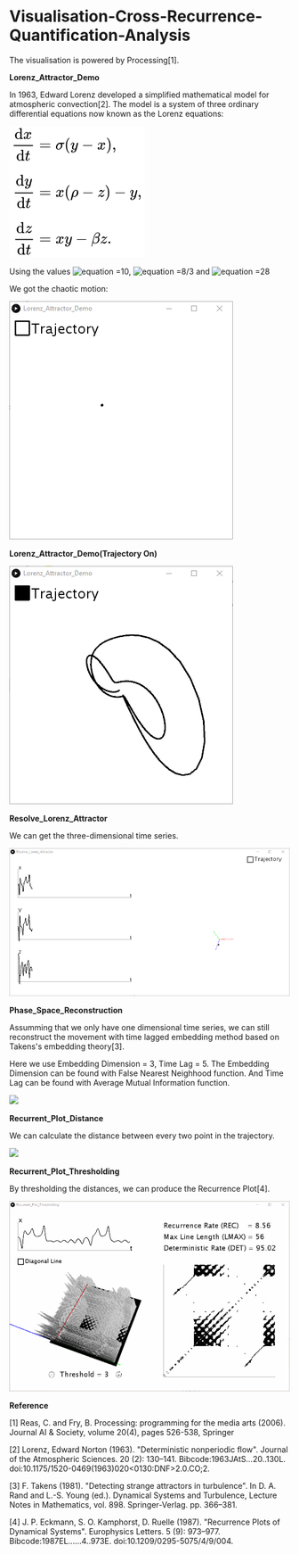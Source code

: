 # Visualisation-Cross-Recurrence-Quantification-Analysis

The visualisation is powered by Processing[1].

**Lorenz_Attractor_Demo**

In 1963, Edward Lorenz developed a simplified mathematical model for atmospheric convection[2]. The model is a system of three ordinary differential equations now known as the Lorenz equations:

![](Lorenz_Attractor_Equation.svg)

Using the values ![equation](http://www.sciweavers.org/tex2img.php?eq=\sigma&bc=White&fc=Black&im=jpg&fs=12&ff=arev&edit=) =10, ![equation](http://www.sciweavers.org/tex2img.php?eq=\beta&bc=White&fc=Black&im=jpg&fs=12&ff=arev&edit=) =8/3 and ![equation](http://www.sciweavers.org/tex2img.php?eq=\rho&bc=White&fc=Black&im=jpg&fs=12&ff=arev&edit=) =28

We got the chaotic motion:

![](Lorenz_Attractor_Point.gif)

**Lorenz_Attractor_Demo(Trajectory On)**

![](Lorenz_Attractor_Trajectory.gif)

**Resolve_Lorenz_Attractor**

We can get the three-dimensional time series.

![](Resolve_Lorenz_Attractor.gif)

**Phase_Space_Reconstruction**

Assumming that we only have one dimensional time series, we can still reconstruct the movement with time lagged embedding method based on Takens's embedding theory[3].

Here we use Embedding Dimension = 3, Time Lag = 5. The Embedding Dimension can be found with False Nearest Neighhood function. And Time Lag can be found with Average Mutual Information function.

![](Phase_Space_Reconstruct.gif)

**Recurrent_Plot_Distance**

We can calculate the distance between every two point in the trajectory.

![](Recurrent_Plot_Distance.gif)

**Recurrent_Plot_Thresholding**

By thresholding the distances, we can produce the Recurrence Plot[4].

![](Recurrent_Plot_Thresholding.gif)




**Reference**

[1] Reas, C. and Fry, B. Processing: programming for the media arts (2006). Journal AI & Society, volume 20(4), pages 526-538, Springer

[2] Lorenz, Edward Norton (1963). "Deterministic nonperiodic flow". Journal of the Atmospheric Sciences. 20 (2): 130–141. Bibcode:1963JAtS...20..130L. doi:10.1175/1520-0469(1963)020<0130:DNF>2.0.CO;2.

[3] F. Takens (1981). "Detecting strange attractors in turbulence". In D. A. Rand and L.-S. Young (ed.). Dynamical Systems and Turbulence, Lecture Notes in Mathematics, vol. 898. Springer-Verlag. pp. 366–381.

[4] J. P. Eckmann, S. O. Kamphorst, D. Ruelle (1987). "Recurrence Plots of Dynamical Systems". Europhysics Letters. 5 (9): 973–977. Bibcode:1987EL......4..973E. doi:10.1209/0295-5075/4/9/004.